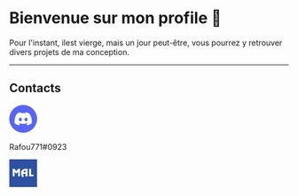 <head>
    <meta charset="utf-8">
</head>

<h1> Bienvenue sur mon profile 👋</h1>
Pour l'instant, ilest vierge, mais un jour peut-être, vous pourrez y retrouver divers projets de ma conception.
<hr>

<h2>Contacts</h2>

<div align="left">
    <img src="./imgs/Discord.png" alt="Logo discord.com"> 
</div>

<p>Rafou771#0923</p>

<a align="right" href="https://myanimelist.net/profile/Rafou771" target="_blank">
    <img src="./imgs/MAL.png"
        alt="Logo myanimelist.net">
</a>

</section>
